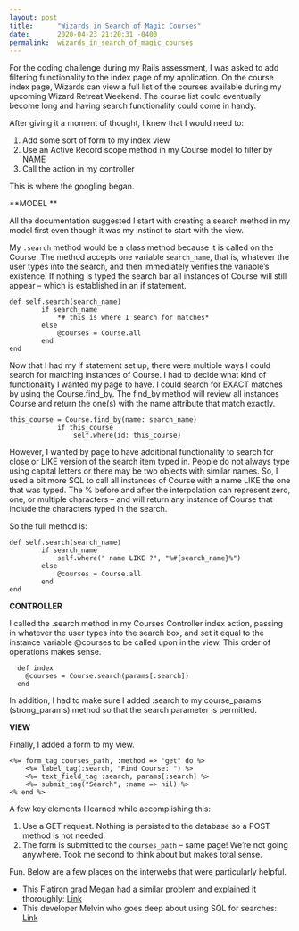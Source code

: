 ```yaml
---
layout: post
title:      "Wizards in Search of Magic Courses"
date:       2020-04-23 21:20:31 -0400
permalink:  wizards_in_search_of_magic_courses
---
```



For the coding challenge during my Rails assessment, I was asked to add filtering functionality to the index page of my application. On the course index page, Wizards can view a full list of the courses available during my upcoming Wizard Retreat Weekend. The course list could eventually become long and having search functionality could come in handy. 

After giving it a moment of thought, I knew that I would need to:
1. Add some sort of form to my index view
2. Use an Active Record scope method in my Course model to filter by NAME
3. Call the action in my controller

This is where the googling began. 

**MODEL **

All the documentation suggested I start with creating a search method in my model first even though it was my instinct to start with the view. 

My `.search` method would be a class method because it is called on the Course. The method accepts one variable `search_name`, that is, whatever the user types into the search, and then immediately verifies the variable’s existence. If nothing is typed the search bar all instances of Course will still appear – which is established in an if statement. 

```
def self.search(search_name)
        if search_name
            *# this is where I search for matches*
        else
            @courses = Course.all
        end
end
```

Now that I had my if statement set up, there were multiple ways I could search for matching instances of Course. I had to decide what kind of functionality I wanted my page to have. I could search for EXACT matches by using the Course.find_by. The find_by method will review all instances Course and return the one(s) with the name attribute that match exactly.  

```
this_course = Course.find_by(name: search_name)
            if this_course
                self.where(id: this_course)
```

However, I wanted by page to have additional functionality to search for close or LIKE version of the search item typed in. People do not always type using capital letters or there may be two objects with similar names. So, I used a bit more SQL to call all instances of Course with a name LIKE the one that was typed. The % before and after the interpolation can represent zero, one, or multiple characters – and will return any instance of Course that include the characters typed in the search. 

So the full method is: 

```
def self.search(search_name)
        if search_name
            self.where(" name LIKE ?", "%#{search_name}%")
        else
            @courses = Course.all
        end 
end
```

**CONTROLLER**
 
I called the .search method in my Courses Controller index action, passing in whatever the user types into the search box, and set it equal to the instance variable @courses to be called upon in the view. This order of operations makes sense. 

```
  def index
    @courses = Course.search(params[:search])
  end
```

In addition, I had to make sure I added :search to my course_params (strong_params) method so that the search parameter is permitted. 

**VIEW**

Finally, I added a form to my view. 

```
<%= form_tag courses_path, :method => "get" do %>
    <%= label_tag(:search, "Find Course: ") %>
    <%= text_field_tag :search, params[:search] %>
    <%= submit_tag("Search", :name => nil) %>
<% end %>
```

A few key elements I learned while accomplishing this: 
1.	Use a GET request. Nothing is persisted to the database so a POST method is not needed. 
2.	The form is submitted to the `courses_path` – same page! We’re not going anywhere. Took me second to think about but makes total sense. 

Fun. Below are a few places on the interwebs that were particularly helpful. 
* This Flatiron grad Megan had a similar problem and explained it thoroughly: [Link](https://dev.to/mwong068/adding-a-basic-search-form-in-rails-5hnl)
* This developer Melvin who goes deep about using SQL for searches: [Link](https://melvinchng.github.io/rails/SearchFeature.html#chapter-4-search-feature)




